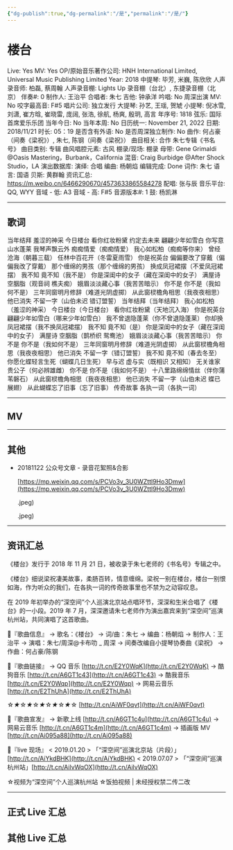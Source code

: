 ```yaml
---
{"dg-publish":true,"dg-permalink":"/是","permalink":"/是/"}
---
```



# 楼台

Live: Yes
MV: Yes
OP/原始音乐著作公司: HNH International Limited, Universal Music Publishing Limited
Year: 2018
中提琴: 毕芳, 米巍, 陈欣欣
人声录音师: 柏磊, 蔡周翰
人声录音棚: Lights Up 录音棚（台北）, 东捷录音棚（北京）
伴奏#: 0
制作人: 王治平
合唱者: 朱七
吉他: 钟承洋
吟唱: No
周深出演 MV: No
咬字最高音: F#5
唱片公司: 独立发行
大提琴: 孙艺, 王瑶, 贺虓
小提琴: 倪冰雪, 刘潇, 崔方晗, 崔晓雷, 庞阔, 张浩, 徐航, 杨爽, 殷玥, 高言
年序号: 1818
弦乐: 国际首席爱乐乐团
当年今日: No
当年本周: No
日历统一: November 21, 2022
日期: 2018/11/21
时长: 05：19
是否含有外语: No
是否周深独立制作: No
曲作: 何占豪（间奏《梁祝》）, 朱七, 陈钢（间奏《梁祝》）
曲目相关: 合作 朱七专辑《书名号》
曲目类别: 专辑
曲风唱腔元素: 古风
棚录/现场: 棚录
母带: Gene Grimaldi @Oasis Mastering，Burbank，California
混音: Craig Burbidge @After Shock Studio，LA
演出数据库:
演绎: 合唱
编曲: 杨朝焰
编辑完成: Done
词作: 朱七
语言: 国语
贝斯: 黄群翰
资讯汇总: https://m.weibo.cn/6466290670/4573633865584278
配唱: 张与辰
音乐平台: QQ, WYY
音域 - 低: A3
音域 - 高: F#5
音源版本#: 1
鼓: 杨凯淋

---

## 歌词

当年结拜
羞涩的神采
今日楼台
看你红妆粉黛
约定去未来
翩翩少年如雪白
你写意山水蓬莱
我琴声飘云外
痴痴情爱（痴痴情爱）
我心如松柏（痴痴等你来）
曾经沧海（朝暮三载）
任林中百花开（冬雷夏雨雪）
你是祝英台
偏偏要改了穿戴（偏偏我改了穿戴）
那个缠绵的男孩（那个缠绵的男孩）
换成凤冠裙摆（不爱凤冠裙摆）
我不知 竟不知（我不是）
你是深闺中的女子（藏在深闺中的女子）
满屋诗 空胭脂（观音祠 樵夫痴）
娥眉淡淡藏心事（我苦苦暗示）
你不是 你不是（我如何不是）
三年同窗明月修辞（难道光阴虚掷）
从此窗棂檐角相思（我夜夜相思）
他已消失 不留一字（山伯未迟 错订盟誓）
当年结拜（当年结拜）
我心如松柏（羞涩的神采）
今日楼台（今日楼台）
看你红妆粉黛（天地沉入海）
你是祝英台
翩翩少年如雪白（哪来少年如雪白）
我不曾退隐蓬莱（你不曾退隐蓬莱）
你却换凤冠裙摆（我不换凤冠裙摆）
我不知 竟不知（是）
你是深闺中的女子（藏在深闺中的女子）
满屋诗 空胭脂（鹊桥织 鸳鸯池）
娥眉淡淡藏心事（我苦苦暗示）
你不是 你不是（我如何不是）
三年同窗明月修辞（难道光阴虚掷）
从此窗棂檐角相思（我夜夜相思）
他已消失 不留一字（错订盟誓）
我不知 竟不知（春去冬至）
你愿化蝶轻言生死（蝴蝶几日生死）
早与迟 虚与实（既相识 又相知）
无关谁家贵公子（何必辨雄雌）
你不是 你不是（我如何不是）
十八里路绵绵情丝（伴你蒲苇磐石）
从此窗棂檐角相思（我夜夜相思）
他已消失 不留一字（山伯未迟 蝶已展翅）
从此蝴蝶忘了旧事（忘了旧事）
传奇故事
各执一词（各执一词）

---

## MV

---

## 其他

- 20181122 公众号文章 - 录音花絮照&合影

    [https://mp.weixin.qq.com/s/PCVo3v_3U0WZttl9Ho3Dmw](https://mp.weixin.qq.com/s/PCVo3v_3U0WZttl9Ho3Dmw)

    .jpeg)

    .jpeg)

---

## 资讯汇总

《楼台》发行于 2018 年 11 月 21 日，被收录于朱七老师的《书名号》专辑之中。

《楼台》细说梁祝凄美故事，柔肠百转，情意缠绵。梁祝一别在楼台，楼台一别恨如海，作为听众的我们，在各执一词的传奇故事里也不禁为之动容叹息。

   在 2019 年初举办的“深空间”个人巡演北京站点唱环节，深深和生米合唱了《楼台》的一小段。2019 年 7 月，深深邀请朱七老师作为演出嘉宾来到“深空间”巡演杭州站，共同演唱了这首歌曲。

🏯『歌曲信息』
-> 歌名：《楼台》
-> 词/曲：朱七
-> 编曲：杨朝焰
-> 制作人：王治平
-> 演唱：朱七/周深@卡布叻 _ 周深
-> 间奏改编自小提琴协奏曲《梁祝》
-> 作曲：何占豪/陈钢

🏯『歌曲链接』
-> QQ 音乐 [http://t.cn/E2Y0WqK](http://t.cn/E2Y0WqK)
-> 酷狗音乐 [http://t.cn/A6GT1c43](http://t.cn/A6GT1c43)
-> 酷我音乐 [http://t.cn/E2Y0Wqp](http://t.cn/E2Y0Wqp)
-> 网易云音乐 [http://t.cn/E2ThUhA](http://t.cn/E2ThUhA)

☆_★_☆_★_☆_★_☆_★_☆_★_☆
[http://t.cn/AiWF0qvt](http://t.cn/AiWF0qvt)

🏯『歌曲宣发』
-> 新歌上线 [http://t.cn/A6GT1c4u](http://t.cn/A6GT1c4u)
-> 网易云音乐 [http://t.cn/A6GT1c4m](http://t.cn/A6GT1c4m)
-> 插画版 MV [http://t.cn/Ai095a88](http://t.cn/Ai095a88)

🏯『live 现场』
< 2019.01.20 >
「“深空间”巡演北京站（片段）」[http://t.cn/AiYkdBHK](http://t.cn/AiYkdBHK)
< 2019.07.07 >
「“深空间”巡演杭州站」[http://t.cn/AilvWqOX](http://t.cn/AilvWqOX)

☆视频为“深空间”个人巡演杭州站
☆饭拍视频 | 未经授权禁二传二改

---

## 正式 Live 汇总

## 其他 Live 汇总
